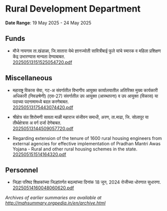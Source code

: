 # Rural Development Department

**Date Range**: 19 May 2025 - 24 May 2025


## Funds
- मौजे नायगाव ता.खंडाळा, जि.सातारा येथे ज्ञानज्योती सावित्रीबाई फुले यांचे स्मारक व महिला प्रशिक्षण केंद्र उभारण्यास मान्यता देण्याबाबत.\
  [20250513151525054720.pdf](https://gr.maharashtra.gov.in/Site/Upload/Government%20Resolutions/English/20250513151525054720.pdf)

## Miscellaneous
- महाराष्ट्र विकास सेवा, गट-अ संवर्गातील विभागीय आयुक्त  कार्यालयातील  अतिरिक्त मुख्य कार्यकारी अधिकारी (निवडश्रेणी) (एस-27) संवर्गातील उप आयुक्त (आस्थापना) व उप आयुक्त (विकास) या पदाच्या पदनामामध्ये बदल करणेबाबत.\
  [20250513175443074420.pdf](https://gr.maharashtra.gov.in/Site/Upload/Government%20Resolutions/English/20250513175443074420.pdf)

- श्रीक्षेत्र संत शिरोमणी सावता माळी महाराज संजीवन समाधी, अरण, ता.माढा, जि. सोलापूर या तीर्थक्षेत्रास अ वर्ग दर्जा देणेबाबत.\
  [20250513144509057720.pdf](https://gr.maharashtra.gov.in/Site/Upload/Government%20Resolutions/English/20250513144509057720.pdf)

- Regarding extension of the tenure of 1600 rural housing engineers from external agencies for effective implementation of Pradhan Mantri Awas Yojana - Rural and other rural housing schemes in the state.\
  [202505151514164320.pdf](https://gr.maharashtra.gov.in/Site/Upload/Government%20Resolutions/English/202505151514164320.pdf)

## Personnel
- जिल्हा परिषद शिक्षकांच्या जिल्हांतर्गत   बदल्यांच्या दिनांक 18 जून, 2024  रोजीच्या धोरणात सुधारणा.\
  [20250514160048060620.pdf](https://gr.maharashtra.gov.in/Site/Upload/Government%20Resolutions/English/20250514160048060620.pdf)


*Archives of earlier summaries are available at http://mahsummary.orgpedia.in/en/archive.html*